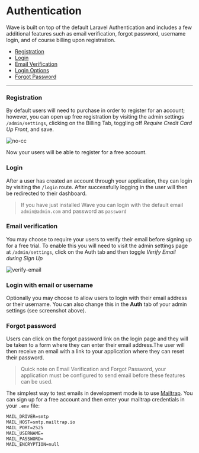 # Authentication

Wave is built on top of the default Laravel Authentication and includes a few additional features such as email verification, forgot password, username login, and of course billing upon registration.

- [Registration](#register)
- [Login](#login)
- [Email Verification](#email-verification)
- [Login Options](#login-options)
- [Forgot Password](#forgot-password)

---

<a name="register"></a>
### Registration

By default users will need to purchase in order to register for an account; however, you can open up free registration by visiting the admin settings `/admin/settings`, clicking on the Billing Tab, toggling off *Require Credit Card Up Front*, and save.

![no-cc](https://cdn.devdojo.com/images/april2021/no-cc.png)

Now your users will be able to register for a free account.

<a name="login"></a>
### Login

After a user has created an account through your application, they can login by visiting the `/login` route. After successfully logging in the user will then be redirected to their dashboard.

> If you have just installed Wave you can login with the default email `admin@admin.com` and password as `password`

<a name="email-verification"></a>
### Email verification

You may choose to require your users to verify their email before signing up for a free trial. To enable this you will need to visit the admin settings page at `/admin/settings`, click on the Auth tab and then toggle *Verify Email during Sign Up*

![verify-email](https://cdn.devdojo.com/images/april2021/verify-email.png)

<a name="login-options"></a>
### Login with email or username

Optionally you may choose to allow users to login with their email address or their username. You can also change this in the **Auth** tab of your admin settings (see screenshot above).

<a name="forgot-password"></a>
### Forgot password

Users can click on the forgot password link on the login page and they will be taken to a form where they can enter their email address.The user will then receive an email with a link to your application where they can reset their password.

> Quick note on Email Verification and Forgot Password, your application must be configured to send email before these features can be used.

The simplest way to test emails in development mode is to use [Mailtrap](https://mailtrap.io/). You can sign up for a free account and then enter your mailtrap credentials in your `.env` file:

```html
MAIL_DRIVER=smtp
MAIL_HOST=smtp.mailtrap.io
MAIL_PORT=2525
MAIL_USERNAME=
MAIL_PASSWORD=
MAIL_ENCRYPTION=null
```
